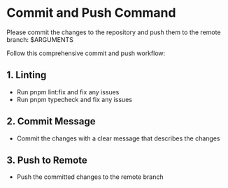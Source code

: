 # Commit and Push Command

Please commit the changes to the repository and push them to the remote branch: $ARGUMENTS

Follow this comprehensive commit and push workflow:

## 1. Linting

- Run pnpm lint:fix and fix any issues
- Run pnpm typecheck and fix any issues

## 2. Commit Message

- Commit the changes with a clear message that describes the changes

## 3. Push to Remote

- Push the committed changes to the remote branch
